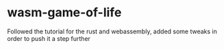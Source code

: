 # wasm-game-of-life
Followed the tutorial for the rust and webassembly, added some tweaks in order to push it a step further
